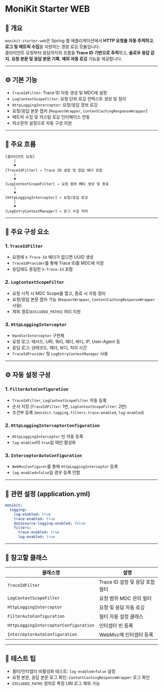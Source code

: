
# MoniKit Starter WEB

## 📌 개요

`monikit-starter-web`은 Spring 웹 애플리케이션에서 **HTTP 요청을 자동 추적하고**, **로그 및 메트릭 수집**을 지원하는 경량 로깅 모듈입니다.  
클라이언트 요청부터 응답까지의 흐름을 **Trace ID 기반으로 추적**하고, **슬로우 응답 감지**, **요청 본문 및 응답 본문 기록**, **예외 자동 로깅** 기능을 제공합니다.

---

## ⚙️ 기본 기능

- `TraceIdFilter`: Trace ID 자동 생성 및 MDC에 설정
- `LogContextScopeFilter`: 요청 단위 로깅 컨텍스트 생성 및 정리
- `HttpLoggingInterceptor`: 요청/응답 정보 로깅
- 요청/응답 본문 캡처 (`RequestWrapper`, `ContentCachingResponseWrapper`)
- 메트릭 수집 및 커스텀 로깅 인터페이스 연동
- 최소한의 설정으로 자동 구성 지원

---

## 🧩 주요 흐름

```text
[클라이언트 요청]
    |
    ▼
[TraceIdFilter] → Trace ID 설정 및 응답 헤더 포함
    |
    ▼
[LogContextScopeFilter] → 요청 범위 MDC 생성 및 종료
    |
    ▼
[HttpLoggingInterceptor] → 요청/응답 로깅
    |
    ▼
[LogEntryContextManager] → 로그 수집 처리
```

---

## 🧱 주요 구성 요소

### 1. `TraceIdFilter`
- 요청에 `X-Trace-Id` 헤더가 없으면 UUID 생성
- `TraceIdProvider`를 통해 Trace ID를 MDC에 저장
- 응답에도 동일한 `X-Trace-Id` 포함

### 2. `LogContextScopeFilter`
- 요청 시작 시 MDC Scope를 열고, 종료 시 자동 정리
- 요청/응답 본문 캡처 가능 (`RequestWrapper`, `ContentCachingResponseWrapper` 사용)
- 제외 경로(`EXCLUDED_PATHS`) 처리 지원

### 3. `HttpLoggingInterceptor`
- `HandlerInterceptor` 구현체
- 요청 로그: 메서드, URI, 쿼리, 헤더, 바디, IP, User-Agent 등
- 응답 로그: 상태코드, 헤더, 바디, 처리 시간
- `TraceIdProvider` 및 `LogEntryContextManager` 사용

---

## ⚙️ 자동 설정 구성

### 1. `FilterAutoConfiguration`
- `TraceIdFilter`, `LogContextScopeFilter` 자동 등록
- 순서 지정 (`TraceIdFilter`: 1번, `LogContextScopeFilter`: 2번)
- 조건부 등록 (`monikit.logging.filters.trace-enabled`, `log-enabled`)

### 2. `HttpLoggingInterceptorConfiguration`
- `HttpLoggingInterceptor` 빈 자동 등록
- `log-enabled`이 `true`일 때만 활성화

### 3. `InterceptorAutoConfiguration`
- `WebMvcConfigurer`를 통해 `HttpLoggingInterceptor` 등록
- `log-enabled=false`일 경우 등록 안함

---

## 📄 관련 설정 (application.yml)

```yaml
monikit:
  logging:
    log-enabled: true
    trace-enabled: true
    datasource-logging-enabled: false
    filters:
      trace-enabled: true
      log-enabled: true
```

---

## 📌 참고할 클래스

| 클래스명 | 설명 |
|----------|------|
| `TraceIdFilter` | Trace ID 설정 및 응답 포함 필터 |
| `LogContextScopeFilter` | 요청 범위 MDC 관리 필터 |
| `HttpLoggingInterceptor` | 요청 및 응답 자동 로깅 |
| `FilterAutoConfiguration` | 필터 자동 설정 클래스 |
| `HttpLoggingInterceptorConfiguration` | 인터셉터 빈 등록 |
| `InterceptorAutoConfiguration` | WebMvc에 인터셉터 등록 |

---

## 🧪 테스트 팁

- 필터/인터셉터 비활성화 테스트: `log-enabled=false` 설정
- 요청 본문, 응답 본문 로그 확인: `ContentCachingResponseWrapper` 로그 확인
- `EXCLUDED_PATHS` 정의로 특정 URI 로그 제외 가능

